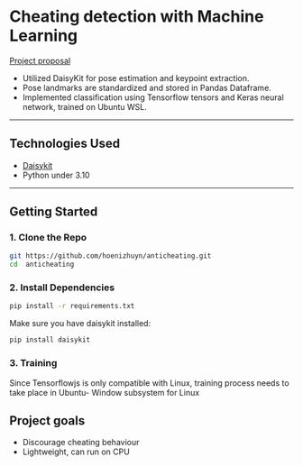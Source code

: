 #  Cheating detection with Machine Learning

[Project proposal](https://docs.google.com/document/d/1PUzJkcLDxFbYRR6oJ0ql6Cc-tG1CB0NS91TuwV8VU8c/edit?tab=t.0)  

- Utilized DaisyKit for pose estimation and keypoint extraction. 
- Pose landmarks are standardized and stored in Pandas Dataframe. 
- Implemented classification using Tensorflow tensors and Keras neural network, trained on Ubuntu WSL.
---


##  Technologies Used

- [Daisykit](https://daisykit.nrl.ai/)
- Python under 3.10

---

##  Getting Started

### 1. Clone the Repo

```bash
git https://github.com/hoenizhuyn/anticheating.git
cd  anticheating
```
### 2. Install Dependencies

```bash
pip install -r requirements.txt
```
Make sure you have daisykit installed:

```bash
pip install daisykit
```
### 3. Training
Since Tensorflowjs is only compatible with Linux, training process needs to take place in Ubuntu- Window subsystem for Linux
## Project goals
- Discourage cheating behaviour
- Lightweight, can run on CPU
